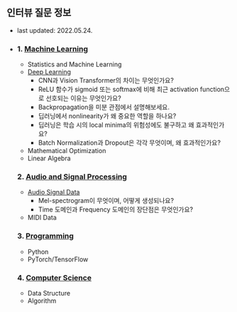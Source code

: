 ## 인터뷰 질문 정보

- last updated: 2022.05.24.



- ### 1. [Machine Learning](./machine_learning)

  - Statistics and Machine Learning
  - [Deep Learning](./machine_learning/deep_learning.md)
    - CNN과 Vision Transformer의 차이는 무엇인가요?
    - ReLU 함수가 sigmoid 또는 softmax에 비해 최근 activation function으로 선호되는 이유는 무엇인가요?
    - Backpropagation을 미분 관점에서 설명해보세요.
    - 딥러닝에서 nonlinearity가 왜 중요한 역할을 하나요?
    - 딥러닝은 학습 시의 local minima의 위험성에도 불구하고 왜 효과적인가요?
    - Batch Normalization과 Dropout은 각각 무엇이며, 왜 효과적인가요?
  - Mathematical Optimization
  - Linear Algebra

  ### 2. [Audio and Signal Processing](./audio_signal_processing)

  - [Audio Signal Data](./job_interview_questions/audio_signal_processing/audio_signal_data.md)
    - Mel-spectrogram이 무엇이며, 어떻게 생성되나요?
    - Time 도메인과 Frequency 도메인의 장단점은 무엇인가요?
  - MIDI Data

  ### 3. [Programming](./programming)

  - Python
  - PyTorch/TensorFlow

  ### 4. [Computer Science](./computer_science)

  - Data Structure
  - Algorithm

